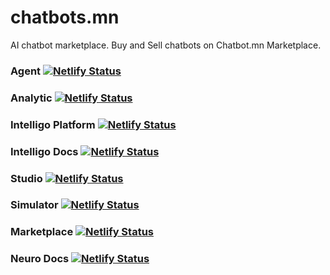 # chatbots.mn

AI chatbot marketplace. Buy and Sell chatbots on Chatbot.mn Marketplace.

### Agent [![Netlify Status](https://api.netlify.com/api/v1/badges/956ba64f-48a6-4c8b-9716-4b5a835de79a/deploy-status)](https://app.netlify.com/sites/chatbotsmn-agent/deploys)

### Analytic [![Netlify Status](https://api.netlify.com/api/v1/badges/a913f4df-f998-49b5-af50-6224800e1b22/deploy-status)](https://app.netlify.com/sites/chatbotsmn-analytic/deploys)

### Intelligo Platform [![Netlify Status](https://api.netlify.com/api/v1/badges/d99f8dbe-1a04-469d-8b29-2ca984dc11c5/deploy-status)](https://app.netlify.com/sites/intelligosystems/deploys)

### Intelligo Docs [![Netlify Status](https://api.netlify.com/api/v1/badges/b5da6232-0003-4718-bd5e-5d122b981eb6/deploy-status)](https://app.netlify.com/sites/intelligo/deploys)

### Studio [![Netlify Status](https://api.netlify.com/api/v1/badges/3626d3d8-2fa1-4366-8b1d-3bb49ba26350/deploy-status)](https://app.netlify.com/sites/chatbotsmn-studio/deploys)

### Simulator [![Netlify Status](https://api.netlify.com/api/v1/badges/9e7cca80-9ea5-4f53-892a-a1142eea0ef3/deploy-status)](https://app.netlify.com/sites/chatbotsmn-simulator/deploys)

### Marketplace [![Netlify Status](https://api.netlify.com/api/v1/badges/42c85ef9-d85f-42c4-9511-31f0ff9ca915/deploy-status)](https://app.netlify.com/sites/chatbotsmn-marketplace/deploys)

### Neuro Docs [![Netlify Status](https://api.netlify.com/api/v1/badges/e50b93e2-67b8-4c6e-a4cc-c245b571f3cc/deploy-status)](https://app.netlify.com/sites/neurojs/deploys)
